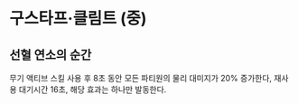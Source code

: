 # 구스타프·클림트 (중)

## 선혈 연소의 순간

무기 액티브 스킬 사용 후 8초 동안 모든 파티원의 물리 대미지가 20% 증가한다, 재사용 대기시간 16초, 해당 효과는 하나만 발동한다.
